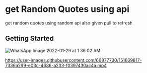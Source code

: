 # get  Random Quotes using  api 

get random quotes using random api also given pull to refresh  

## Getting Started


![WhatsApp Image 2022-01-29 at 1 36 02 AM](https://user-images.githubusercontent.com/66877730/151669816-a154846b-6b84-4aa3-aaee-f84dc5bfed43.jpeg)


https://user-images.githubusercontent.com/66877730/151669817-7336a299-e03c-4686-a233-f0397430ac4a.mp4

